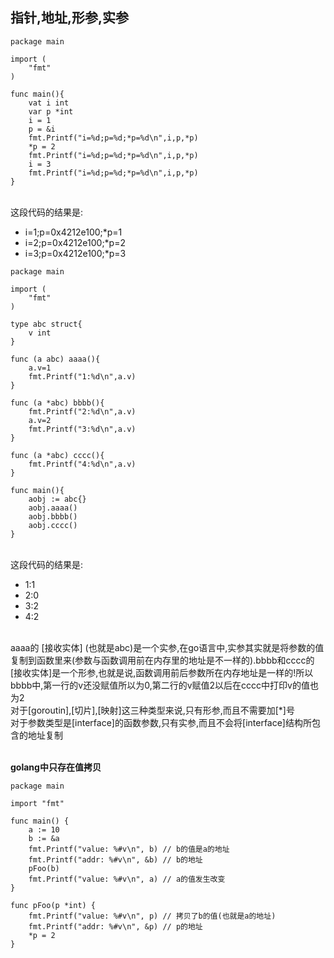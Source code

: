 ## 指针,地址,形参,实参
```
package main

import (
    "fmt"
)

func main(){
    vat i int
    var p *int
    i = 1
    p = &i
    fmt.Printf("i=%d;p=%d;*p=%d\n",i,p,*p)
    *p = 2
    fmt.Printf("i=%d;p=%d;*p=%d\n",i,p,*p)
    i = 3
    fmt.Printf("i=%d;p=%d;*p=%d\n",i,p,*p)
}

```
<br> 这段代码的结果是:
- i=1;p=0x4212e100;*p=1
- i=2;p=0x4212e100;*p=2
- i=3;p=0x4212e100;*p=3

```
package main

import (
    "fmt"
)

type abc struct{
    v int
}

func (a abc) aaaa(){
    a.v=1
    fmt.Printf("1:%d\n",a.v)
}

func (a *abc) bbbb(){
    fmt.Printf("2:%d\n",a.v)
    a.v=2
    fmt.Printf("3:%d\n",a.v)
}

func (a *abc) cccc(){
    fmt.Printf("4:%d\n",a.v)
}

func main(){
    aobj := abc{}
    aobj.aaaa()
    aobj.bbbb()
    aobj.cccc()
}
```
<br> 这段代码的结果是:
- 1:1
- 2:0
- 3:2
- 4:2

<br> aaaa的 [接收实体] (也就是abc)是一个实参,在go语言中,实参其实就是将参数的值复制到函数里来(参数与函数调用前在内存里的地址是不一样的).bbbb和cccc的[接收实体]是一个形参,也就是说,函数调用前后参数所在内存地址是一样的!所以bbbb中,第一行的v还没赋值所以为0,第二行的v赋值2以后在cccc中打印v的值也为2
<br> 对于[goroutin],[切片],[映射]这三种类型来说,只有形参,而且不需要加[*]号
<br> 对于参数类型是[interface]的函数参数,只有实参,而且不会将[interface]结构所包含的地址复制

<br> **golang中只存在值拷贝**
```
package main

import "fmt"

func main() {
	a := 10
	b := &a
	fmt.Printf("value: %#v\n", b) // b的值是a的地址
	fmt.Printf("addr: %#v\n", &b) // b的地址
	pFoo(b)
	fmt.Printf("value: %#v\n", a) // a的值发生改变
}

func pFoo(p *int) {
	fmt.Printf("value: %#v\n", p) // 拷贝了b的值(也就是a的地址)
	fmt.Printf("addr: %#v\n", &p) // p的地址
	*p = 2
}
```